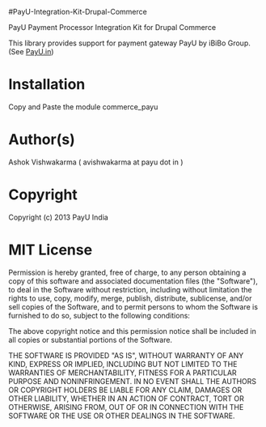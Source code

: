 #PayU-Integration-Kit-Drupal-Commerce

PayU Payment Processor Integration Kit for Drupal Commerce

This library provides support for payment gateway PayU by iBiBo Group. (See [PayU.in](http://payu.in/))

# Installation

Copy and Paste the module commerce_payu

# Author(s)

Ashok Vishwakarma ( avishwakarma at payu dot in )

# Copyright

Copyright (c) 2013 PayU India

# MIT License
Permission is hereby granted, free of charge, to any person obtaining
a copy of this software and associated documentation files (the
"Software"), to deal in the Software without restriction, including
without limitation the rights to use, copy, modify, merge, publish,
distribute, sublicense, and/or sell copies of the Software, and to
permit persons to whom the Software is furnished to do so, subject to
the following conditions:

The above copyright notice and this permission notice shall be
included in all copies or substantial portions of the Software.

THE SOFTWARE IS PROVIDED "AS IS", WITHOUT WARRANTY OF ANY KIND,
EXPRESS OR IMPLIED, INCLUDING BUT NOT LIMITED TO THE WARRANTIES OF
MERCHANTABILITY, FITNESS FOR A PARTICULAR PURPOSE AND
NONINFRINGEMENT. IN NO EVENT SHALL THE AUTHORS OR COPYRIGHT HOLDERS BE
LIABLE FOR ANY CLAIM, DAMAGES OR OTHER LIABILITY, WHETHER IN AN ACTION
OF CONTRACT, TORT OR OTHERWISE, ARISING FROM, OUT OF OR IN CONNECTION
WITH THE SOFTWARE OR THE USE OR OTHER DEALINGS IN THE SOFTWARE.

